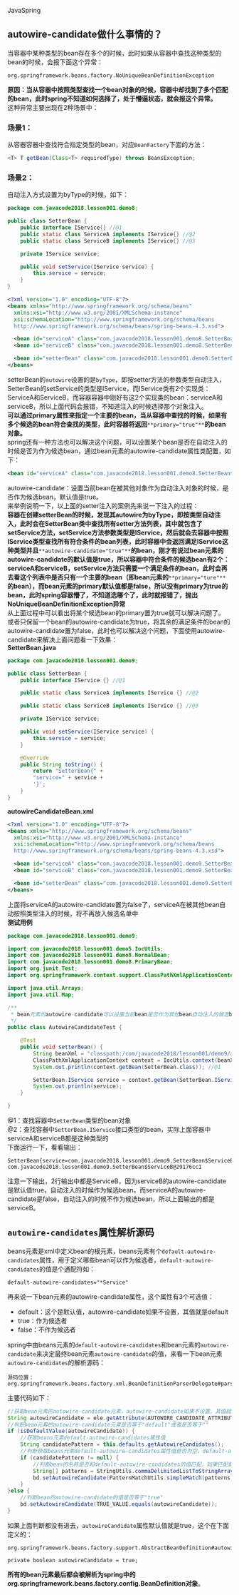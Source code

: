 JavaSpring
<a name="Ujdvy"></a>
## autowire-candidate做什么事情的？
当容器中某种类型的bean存在多个的时候，此时如果从容器中查找这种类型的bean的时候，会报下面这个异常：
```
org.springframework.beans.factory.NoUniqueBeanDefinitionException
```
**原因：当从容器中按照类型查找一个bean对象的时候，容器中却找到了多个匹配的bean，此时spring不知道如何选择了，处于懵逼状态，就会报这个异常。**<br />这种异常主要出现在2种场景中：
<a name="PNv3w"></a>
### 场景1：
从容器容器中查找符合指定类型的bean，对应`BeanFactory`下面的方法：
```java
<T> T getBean(Class<T> requiredType) throws BeansException;
```
<a name="ezqbc"></a>
### 场景2：
自动注入方式设置为byType的时候，如下：
```java
package com.javacode2018.lesson001.demo8;

public class SetterBean {
    public interface IService{} //@1
    public static class ServiceA implements IService{} //@2
    public static class ServiceB implements IService{} //@3

    private IService service;

    public void setService(IService service) {
        this.service = service;
    }
}
```
```xml
<?xml version="1.0" encoding="UTF-8"?>
<beans xmlns="http://www.springframework.org/schema/beans"
  xmlns:xsi="http://www.w3.org/2001/XMLSchema-instance"
  xsi:schemaLocation="http://www.springframework.org/schema/beans
  http://www.springframework.org/schema/beans/spring-beans-4.3.xsd">

  <bean id="serviceA" class="com.javacode2018.lesson001.demo8.SetterBean$ServiceA"/>
  <bean id="serviceB" class="com.javacode2018.lesson001.demo8.SetterBean$ServiceB"/>

  <bean id="setterBean" class="com.javacode2018.lesson001.demo8.SetterBean" autowire="byType" />
</beans>
```
setterBean的`autowire`设置的是`byType`，即按setter方法的参数类型自动注入，SetterBean的setService的类型是IService，而IService类有2个实现类：ServiceA和ServiceB，而容器容器中刚好有这2个实现类的bean：serviceA和serviceB，所以上面代码会报错，不知道注入的时候选择那个对象注入。<br />**可以通过primary属性来指定一个主要的bean，当从容器中查找的时候，如果有多个候选的bean符合查找的类型，此时容器将返回**`**primary="true"**`**的bean对象。**<br />spring还有一种方法也可以解决这个问题，可以设置某个bean是否在自动注入的时候是否为作为候选bean，通过bean元素的autowire-candidate属性类配置，如下：
```xml
<bean id="serviceA" class="com.javacode2018.lesson001.demo8.SetterBean$ServiceA" autowire-candidate="false"/>
```
autowire-candidate：设置当前bean在被其他对象作为自动注入对象的时候，是否作为候选bean，默认值是true。<br />来举例说明一下，以上面的setter注入的案例先来说一下注入的过程：<br />**容器在创建setterBean的时候，发现其autowire为byType，即按类型自动注入，此时会在SetterBean类中查找所有setter方法列表，其中就包含了setService方法，setService方法参数类型是IService，然后就会去容器中按照IService类型查找所有符合条件的bean列表，此时容器中会返回满足IService这种类型并且**`**autowire-candidate="true"**`**的bean，刚才有说过bean元素的autowire-candidate的默认值是true，所以容器中符合条件的候选bean有2个：serviceA和serviceB，setService方法只需要一个满足条件的bean，此时会再去看这个列表中是否只有一个主要的bean（即bean元素的**`**primary="ture"**`**的bean），而bean元素的primary默认值都是false，所以没有primary为true的bean，此时spring容器懵了，不知道选哪个了，此时就报错了，抛出NoUniqueBeanDefinitionException异常**<br />从上面过程中可以看出将某个候选bean的primary置为true就可以解决问题了。<br />或者只保留一个bean的autowire-candidate为true，将其余的满足条件的bean的autowire-candidate置为false，此时也可以解决这个问题，下面使用autowire-candidate来解决上面问题看一下效果：<br />**SetterBean.java**
```java
package com.javacode2018.lesson001.demo9;

public class SetterBean {
    public interface IService {} //@1

    public static class ServiceA implements IService {} //@2

    public static class ServiceB implements IService {} //@3

    private IService service;

    public void setService(IService service) {
        this.service = service;
    }

    @Override
    public String toString() {
        return "SetterBean{" +
        "service=" + service +
        '}';
    }
}
```
**autowireCandidateBean.xml**
```xml
<?xml version="1.0" encoding="UTF-8"?>
<beans xmlns="http://www.springframework.org/schema/beans"
  xmlns:xsi="http://www.w3.org/2001/XMLSchema-instance"
  xsi:schemaLocation="http://www.springframework.org/schema/beans
  http://www.springframework.org/schema/beans/spring-beans-4.3.xsd">

  <bean id="serviceA" class="com.javacode2018.lesson001.demo9.SetterBean$ServiceA" autowire-candidate="false"/>
  <bean id="serviceB" class="com.javacode2018.lesson001.demo9.SetterBean$ServiceB"/>

  <bean id="setterBean" class="com.javacode2018.lesson001.demo9.SetterBean" autowire="byType" />
</beans>
```
上面将serviceA的autowire-candidate置为false了，serviceA在被其他bean自动按照类型注入的时候，将不再放入候选名单中<br />**测试用例**
```java
package com.javacode2018.lesson001.demo9;

import com.javacode2018.lesson001.demo5.IocUtils;
import com.javacode2018.lesson001.demo8.NormalBean;
import com.javacode2018.lesson001.demo8.PrimaryBean;
import org.junit.Test;
import org.springframework.context.support.ClassPathXmlApplicationContext;

import java.util.Arrays;
import java.util.Map;

/**
 * bean元素的autowire-candidate可以设置当前bean是否作为其他bean自动注入的候选bean
 */
public class AutowireCandidateTest {

    @Test
    public void setterBean() {
        String beanXml = "classpath:/com/javacode2018/lesson001/demo9/autowireCandidateBean.xml";
        ClassPathXmlApplicationContext context = IocUtils.context(beanXml);
        System.out.println(context.getBean(SetterBean.class)); //@1

        SetterBean.IService service = context.getBean(SetterBean.IService.class); //@2
        System.out.println(service);
    }

}
```
@1：查找容器中`SetterBean`类型的bean对象<br />@2：查找容器中`SetterBean.IService`接口类型的bean，实际上面容器中serviceA和serviceB都是这种类型的<br />下面运行一下，看看输出：
```
SetterBean{service=com.javacode2018.lesson001.demo9.SetterBean$ServiceB@29176cc1}
com.javacode2018.lesson001.demo9.SetterBean$ServiceB@29176cc1
```
注意一下输出，2行输出中都是ServiceB，因为serviceB的autowire-candidate是默认值true，自动注入的时候作为候选bean，而serviceA的autowire-candidate是false，自动注入的时候不作为候选bean，所以上面输出的都是serviceB。
<a name="eDkPO"></a>
## `autowire-candidates`属性解析源码
beans元素是xml中定义bean的根元素，beans元素有个`default-autowire-candidates`属性，用于定义哪些bean可以作为候选者，`default-autowire-candidates`的值是个通配符如：
```
default-autowire-candidates="*Service"
```
再来说一下bean元素的autowire-candidate属性，这个属性有3个可选值：

- default：这个是默认值，autowire-candidate如果不设置，其值就是default
- true：作为候选者
- false：不作为候选者

spring中由beans元素的`default-autowire-candidates`和bean元素的`autowire-candidate`来决定最终bean元素`autowire-candidate`的值，来看一下bean元素`autowire-candidates`的解析源码：
```
源码位置：org.springframework.beans.factory.xml.BeanDefinitionParserDelegate#parseBeanDefinitionAttributes
```
主要代码如下：
```java
//获取bean元素的autowire-candidate元素，autowire-candidate如果不设置，其值就是default
String autowireCandidate = ele.getAttribute(AUTOWIRE_CANDIDATE_ATTRIBUTE);
//判断bean元素的autowire-candidate元素是否等于"default"或者是否等于""
if (isDefaultValue(autowireCandidate)) { 
    //获取beans元素default-autowire-candidates属性值
    String candidatePattern = this.defaults.getAutowireCandidates();
    //判断获取beans元素default-autowire-candidates属性值是否为空，default-autowire-candidates默认值就是null
    if (candidatePattern != null) {
        //判断bean的名称是否和default-autowire-candidates的值匹配，如果匹配就将bean的autowireCandidate置为true，否则置为false
        String[] patterns = StringUtils.commaDelimitedListToStringArray(candidatePattern);
        bd.setAutowireCandidate(PatternMatchUtils.simpleMatch(patterns, beanName));
    }
}else {
    //判断bean的autowire-candidate的值是否等于"true"
    bd.setAutowireCandidate(TRUE_VALUE.equals(autowireCandidate));
}
```
如果上面判断都没有进去，`autowireCandidate`属性默认值就是true，这个在下面定义的：
```
org.springframework.beans.factory.support.AbstractBeanDefinition#autowireCandidate

private boolean autowireCandidate = true;
```
**所有的bean元素最后都会被解析为spring中的org.springframework.beans.factory.config.BeanDefinition对象**。
